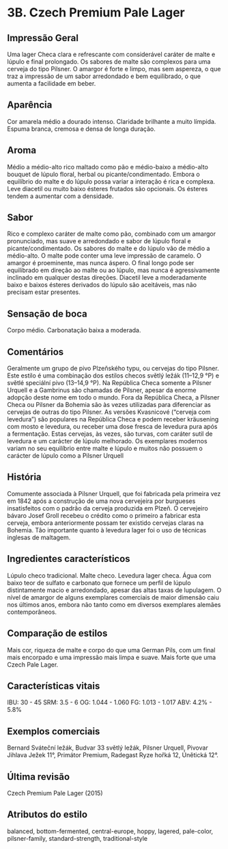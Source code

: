 # 3B. Czech Premium Pale Lager

## Impressão Geral

Uma lager Checa clara e refrescante com considerável caráter de malte e lúpulo e final prolongado. Os sabores de malte são complexos para uma cerveja do tipo Pilsner. O amargor é forte e limpo, mas sem aspereza, o que traz a impressão de um sabor arredondado e bem equilibrado, o que aumenta a facilidade em beber. 

## Aparência

Cor amarela médio a dourado intenso. Claridade brilhante a muito límpida. Espuma branca, cremosa e densa de longa duração. 

## Aroma

Médio a médio-alto rico maltado como pão e médio-baixo a médio-alto bouquet de lúpulo floral, herbal ou picante/condimentado. Embora o equilíbrio do malte e do lúpulo possa variar a interação é rica e complexa. Leve diacetil ou muito baixo ésteres frutados são opcionais. Os ésteres tendem a aumentar com a densidade.

## Sabor

Rico e complexo caráter de malte como pão, combinado com um amargor pronunciado, mas suave e arredondado e sabor de lúpulo floral e picante/condimentado. Os sabores do malte e do lúpulo vão de médio a médio-alto. O malte pode conter uma leve impressão de caramelo. O amargor é proeminente, mas nunca áspero. O final longo pode ser equilibrado em direção ao malte ou ao lúpulo, mas nunca é agressivamente inclinado em qualquer destas direções. Diacetil leve a moderadamente baixo e baixos ésteres derivados do lúpulo são aceitáveis, mas não precisam estar presentes.

## Sensação de boca

Corpo médio. Carbonatação baixa a moderada.

## Comentários

Geralmente um grupo de pivo Plzeňského typu, ou cervejas do tipo Pilsner. Este estilo é uma combinação dos estilos checos světlý ležák (11–12,9 °P) e světlé speciální pivo (13–14,9 °P). Na República Checa somente a Pilsner Urquell e a Gambrinus são chamadas de Pilsner, apesar da enorme adopção deste nome em todo o mundo. Fora da República Checa, a Pilsner Checa ou Pilsner da Bohemia são às vezes utilizadas para diferenciar as cervejas de outras do tipo Pilsner. As versões Kvasnicové (“cerveja com levedura”) são populares na República Checa e podem receber kräusening com mosto e levedura, ou receber uma dose fresca de levedura pura após a fermentação. Estas cervejas, às vezes, são turvas, com caráter sutil de levedura e um carácter de lúpulo melhorado. Os exemplares modernos variam no seu equilíbrio entre malte e lúpulo e muitos não possuem o carácter de lúpulo como a Pilsner Urquell

## História

Comumente associada à Pilsner Urquell, que foi fabricada pela primeira vez em 1842 após a construção de uma nova cervejeira por burgueses insatisfeitos com o padrão da cerveja produzida em Plzeň. O cervejeiro bávaro Josef Groll recebeu o crédito como o primeiro a fabricar esta cerveja, embora anteriormente possam ter existido cervejas claras na Bohemia. Tão importante quanto à levedura lager foi o uso de técnicas inglesas de maltagem.

## Ingredientes característicos

Lúpulo checo tradicional. Malte checo. Levedura lager checa. Água com baixo teor de sulfato e carbonato que fornece um perfil de lúpulo distintamente macio e arredondado, apesar das altas taxas de lupulagem. O nível de amargor de alguns exemplares comerciais de maior dimensão caiu nos últimos anos, embora não tanto como em diversos exemplares alemães contemporâneos.

## Comparação de estilos

Mais cor, riqueza de malte e corpo do que uma German Pils, com um final mais encorpado e uma impressão mais limpa e suave. Mais forte que uma Czech Pale Lager.

## Características vitais

IBU: 30 - 45
SRM: 3.5 - 6
OG: 1.044 - 1.060
FG: 1.013 - 1.017
ABV: 4.2% - 5.8%

## Exemplos comerciais

Bernard Sváteční ležák, Budvar 33 světlý ležák, Pilsner Urquell, Pivovar Jihlava Ježek 11°, Primátor Premium, Radegast Ryze hořká 12, Únětická 12°.

## Última revisão

Czech Premium Pale Lager (2015)

## Atributos do estilo

balanced, bottom-fermented, central-europe, hoppy, lagered, pale-color, pilsner-family, standard-strength, traditional-style


